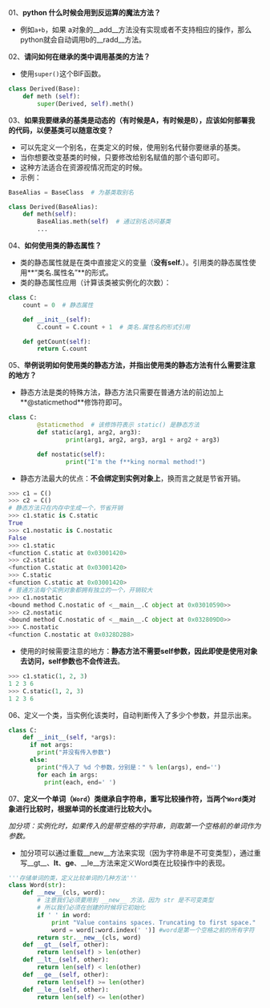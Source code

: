 01、**python 什么时候会用到反运算的魔法方法？**

- 例如`a+b`，如果 a对象的__add__方法没有实现或者不支持相应的操作，那么python就会自动调用b的__radd__方法。

02、**请问如何在继承的类中调用基类的方法？**

- 使用`super()`这个BIF函数。

```python
class Derived(Base):
    def meth (self):
        super(Derived, self).meth()
```

03、**如果我要继承的基类是动态的（有时候是A，有时候是B），应该如何部署我的代码，以便基类可以随意改变？**
- 可以先定义一个别名，在类定义的时候，使用别名代替你要继承的基类。
- 当你想要改变基类的时候，只要修改给别名赋值的那个语句即可。
- 这种方法适合在资源视情况而定的时候。
- 示例：

```python
BaseAlias = BaseClass  # 为基类取别名

class Derived(BaseAlias):
    def meth(self):
        BaseAlias.meth(self)  # 通过别名访问基类
        ...
```
04、**如何使用类的静态属性？**

- 类的静态属性就是在类中直接定义的变量（**没有self.**）。引用类的静态属性使用**“类名.属性名”**的形式。
- 类的静态属性应用（计算该类被实例化的次数）：

```python
class C:
    count = 0  # 静态属性

    def __init__(self):
        C.count = C.count + 1  # 类名.属性名的形式引用

    def getCount(self):
        return C.count
```
05、**举例说明如何使用类的静态方法，并指出使用类的静态方法有什么需要注意的地方？**
- 静态方法是类的特殊方法，静态方法只需要在普通方法的前边加上**@staticmethod**修饰符即可。

```python
class C:
        @staticmethod  # 该修饰符表示 static() 是静态方法
        def static(arg1, arg2, arg3):
                print(arg1, arg2, arg3, arg1 + arg2 + arg3)

        def nostatic(self):
                print("I'm the f**king normal method!")
```

- 静态方法最大的优点：**不会绑定到实例对象上**，换而言之就是节省开销。

```python
>>> c1 = C()
>>> c2 = C()
# 静态方法只在内存中生成一个，节省开销
>>> c1.static is C.static
True
>>> c1.nostatic is C.nostatic
False
>>> c1.static
<function C.static at 0x03001420>
>>> c2.static
<function C.static at 0x03001420>
>>> C.static
<function C.static at 0x03001420>
# 普通方法每个实例对象都拥有独立的一个，开销较大
>>> c1.nostatic
<bound method C.nostatic of <__main__.C object at 0x03010590>>
>>> c2.nostatic
<bound method C.nostatic of <__main__.C object at 0x032809D0>>
>>> C.nostatic
<function C.nostatic at 0x0328D2B8>

```
- 使用的时候需要注意的地方：**静态方法不需要self参数，因此即使是使用对象去访问，self参数也不会传进去**。

```python
>>> c1.static(1, 2, 3)
1 2 3 6
>>> C.static(1, 2, 3)
1 2 3 6
```
06、定义一个类，当实例化该类时，自动判断传入了多少个参数，并显示出来。

```python
class C:
    def __init__(self, *args):
      if not args:
        print("并没有传入参数")
      else:
        print("传入了 %d 个参数，分别是：" % len(args), end='')
        for each in args:
          print(each, end=' ')

```
07、**定义一个单词（`Word`）类继承自字符串，重写比较操作符，当两个`Word`类对象进行比较时，根据单词的长度进行比较大小。**

_加分项：实例化时，如果传入的是带空格的字符串，则取第一个空格前的单词作为参数。_
- 加分项可以通过重载__new__方法来实现（因为字符串是不可变类型），通过重写__gt__、__lt__、__ge__、__le__方法来定义Word类在比较操作中的表现。

```python
'''存储单词的类，定义比较单词的几种方法'''
class Word(str):
    def __new__(cls, word):
        # 注意我们必须要用到 __new__ 方法，因为 str 是不可变类型
        # 所以我们必须在创建的时候将它初始化
        if ' ' in word:
            print "Value contains spaces. Truncating to first space."
            word = word[:word.index(' ')] #word是第一个空格之前的所有字符
        return str.__new__(cls, word)
    def __gt__(self, other):
        return len(self) > len(other)
    def __lt__(self, other):
        return len(self) < len(other)
    def __ge__(self, other):
        return len(self) >= len(other)
    def __le__(self, other):
        return len(self) <= len(other)
```
